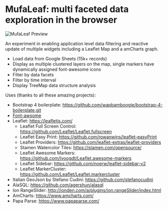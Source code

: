 # MufaLeaf: multi faceted data exploration in the browser

![MufaLeaf Preview](/assets/img/Culture_Viz11.png?raw=true "MufaLeaf Preview")

An experiment in enabling application level data filtering and reactive update of multiple widgets including a Leaflet Map and a amCharts graph.

- Load data from Google Sheets (15k+ records)
- Display as multiple clustered layers on the map, single markers have dynamically assigned font-awesome icons
- Filter by data facets
- Filter by time interval
- Display TreeMap data structure analysis


Uses (thanks to all these amazing projects):

* Bootstrap 4 boilerplate: https://github.com/wapbamboogie/bootstrap-4-boilerplate.git
* [Font-awsome](https://origin.fontawesome.com/)
* Leaflet: https://leafletjs.com/
  * Leaflet Full Screen Control: https://github.com/Leaflet/Leaflet.fullscreen
  * Leaflet Easy Print: https://github.com/rowanwins/leaflet-easyPrint
  * Leaflet Providers: https://github.com/leaflet-extras/leaflet-providers
  * Stamen Watercolor Tiles: https://stamen.com/opensource/
  * Leaflet Awesome Markers: https://github.com/lvoogdt/Leaflet.awesome-markers
  * Leaflet Sidebar: https://github.com/noerw/leaflet-sidebar-v2
  * Leaflet MarkerCluster: https://github.com/Leaflet/Leaflet.markercluster
* Italian GeoJson by Stefano Cudini: https://github.com/stefanocudini
* AlaSQL: https://github.com/agershun/alasql
* Ion RangeSlider: http://ionden.com/a/plugins/ion.rangeSlider/index.html
* AmCharts: https://www.amcharts.com/
* Papa Parse: https://www.papaparse.com/



